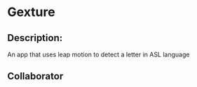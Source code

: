 # Gexture


## Description:

An app that uses leap motion to detect a letter in ASL language

## Collaborator
